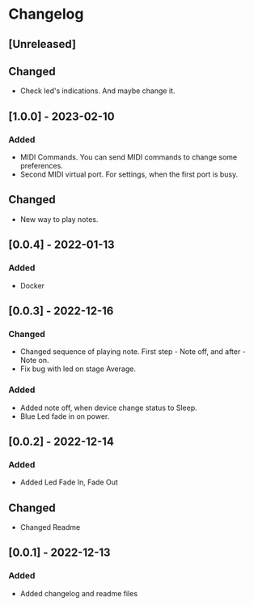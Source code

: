 # Changelog

## [Unreleased]

## Changed

- Check led's indications. And maybe change it.

## [1.0.0] - 2023-02-10

### Added
- MIDI Commands. You can send MIDI commands to change some preferences.
- Second MIDI virtual port. For settings, when the first port is busy.

## Changed
- New way to play notes. 

## [0.0.4] - 2022-01-13

### Added
- Docker

## [0.0.3] - 2022-12-16

### Changed

- Changed sequence of playing note. First step - Note off, and after - Note on.
- Fix bug with led on stage Average.

### Added

- Added note off, when device change status to Sleep.
- Blue Led fade in on power.

## [0.0.2] - 2022-12-14

### Added

- Added Led Fade In, Fade Out

## Changed

- Changed Readme

## [0.0.1] - 2022-12-13

### Added

- Added changelog and readme files



